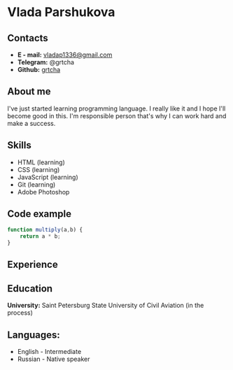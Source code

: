 # Vlada Parshukova

## Contacts

* __E - mail:__ vladap1336@gmail.com
* __Telegram:__ @grtcha
* __Github:__ [grtcha](https://github.com/grtcha)

## About me

I've just started learning programming language. I really like it and I hope I'll become good in this. I'm responsible person that's why I can work hard and make a success.

## Skills

* HTML (learning)
* CSS (learning)
* JavaScript (learning)
* Git (learning)
* Adobe Photoshop

## Code example

```javascript
function multiply(a,b) {
    return a * b;
}
```
## Experience

## Education

**University:** Saint Petersburg State University of Civil Aviation (in the process)

## Languages:
* English - Intermediate
* Russian - Native speaker
